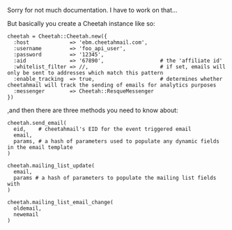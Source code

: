Sorry for not much documentation. I have to work on that...

But basically you create a Cheetah instance like so:


    cheetah = Cheetah::Cheetah.new({
      :host             => 'ebm.cheetahmail.com',
      :username         => 'foo_api_user',
      :password         => '12345',
      :aid              => '67890',                  # the 'affiliate id'
      :whitelist_filter => //,                       # if set, emails will only be sent to addresses which match this pattern
      :enable_tracking  => true,                     # determines whether cheetahmail will track the sending of emails for analytics purposes
      :messenger        => Cheetah::ResqueMessenger
    })


,and then there are three methods you need to know about:


    cheetah.send_email(
      eid,    # cheetahmail's EID for the event triggered email
      email,
      params, # a hash of parameters used to populate any dynamic fields in the email template
    )
    
    cheetah.mailing_list_update(
      email,
      params # a hash of parameters to populate the mailing list fields with
    )
    
    cheetah.mailing_list_email_change(
      oldemail,
      newemail
    )
